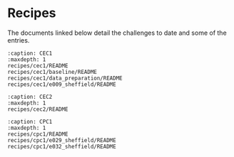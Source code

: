 # Recipes

The documents linked below detail the challenges to date and some of the entries.

```{toctree}
:caption: CEC1
:maxdepth: 1
recipes/cec1/README
recipes/cec1/baseline/README
recipes/cec1/data_preparation/README
recipes/cec1/e009_sheffield/README
```

```{toctree}
:caption: CEC2
:maxdepth: 1
recipes/cec2/README
```

```{toctree}
:caption: CPC1
:maxdepth: 1
recipes/cpc1/README
recipes/cpc1/e029_sheffield/README
recipes/cpc1/e032_sheffield/README
```
